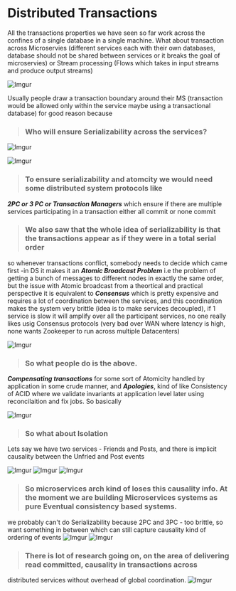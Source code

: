 # Distributed Transactions

All the transactions properties we have seen so far work across the confines of a single database in a single machine.
What about transaction across Microservies (different services each with their own databases, database should not be shared 
between services or it breaks the goal of microservies) or Stream processing (Flows which takes in input streams and produce output streams)

![Imgur](https://i.imgur.com/toUssUal.jpg)

Usually people draw a transaction boundary around their MS (transaction would be allowed only within the service maybe using a
transactional database) for good reason because 
> ### Who will ensure Serializability across the services?
![Imgur](https://i.imgur.com/yHqliYNl.jpg)

![Imgur](https://i.imgur.com/NFvfOJpl.jpg)

> ### To ensure serializability and atomcity we would need some distributed system protocols like 
**_2PC or 3 PC or Transaction Managers_** which ensure if there are multiple services participating in a transaction either all commit or none commit

> ### We also saw that the whole idea of serializability is that the transactions appear as if they were in a total serial order
so whenever transactions conflict, somebody needs to decide which came first -in DS it makes it an **_Atomic Broadcast Problem_**
i.e the problem of getting a bunch of messages to different nodes in exactly the same order, but the issue with Atomic broadcast from
a theortical and practical perspective it is equivalent to **_Consensus_** which is pretty expensive and requires a lot of
coordination between the services, and this coordination makes the system very brittle (idea is to make services decoupled),
if 1 service is slow it will amplify over all the participant services, no one really likes usig Consensus protocols 
(very bad over WAN where latency is high, none wants Zookeeper to run across multiple Datacenters)

![Imgur](https://i.imgur.com/AUiT0C6l.jpg)

> ### So what people do is the above. 
**_Compensating transactions_** for some sort of Atomicity handled by application in some crude manner, and 
**_Apologies_**, kind of like Consistency of ACID where we validate invariants at application level later using
reconcilaition and fix jobs. So basically 

![Imgur](https://i.imgur.com/grZQnmSl.jpg)

> ### So what about Isolation
Lets say we have two services - Friends and Posts, and there is implicit causality between the Unfried and Post events

![Imgur](https://i.imgur.com/0d6Z5A5l.jpg)
![Imgur](https://i.imgur.com/0dui2jll.jpg)
![Imgur](https://i.imgur.com/hd4ZBYEl.jpg)

> ### So microservices arch kind of loses this causality info. At the moment we are building Microservices systems as pure Eventual consistency based systems.
we probably can't do Serializability because 2PC and 3PC - too brittle, so want something in between which can still capture causality
kind of ordering of events
![Imgur](https://i.imgur.com/m0seqmXl.jpg)
![Imgur](https://i.imgur.com/uOgcM4Cl.jpg)

> ### There is lot of research going on, on the area of delivering read committed, causality in transactions across 
distributed services without overhead of global coordination.
![Imgur](https://i.imgur.com/wHeoT0fl.jpg)



